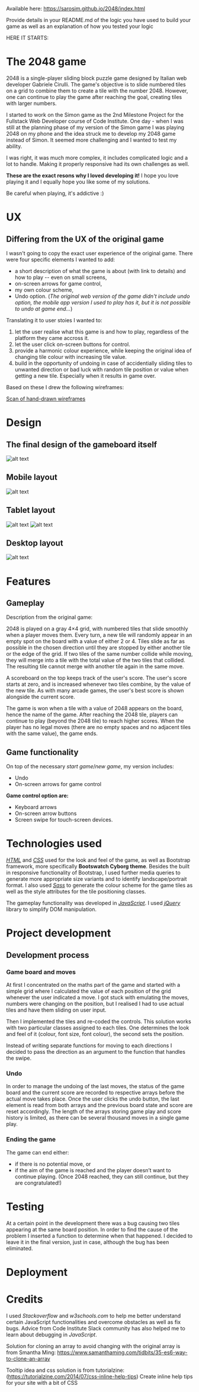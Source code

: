 
Available here: https://sarosim.github.io/2048/index.html

Provide details in your README.md of the logic you have used to build your game as well as an explanation of how you tested your logic


HERE IT STARTS:

# The 2048 game

2048 is a single-player sliding block puzzle game designed by Italian web developer Gabriele Cirulli. 
The game's objective is to slide numbered tiles on a grid to combine them to create a tile with the number 2048. 
However, one can continue to play the game after reaching the goal, creating tiles with larger numbers.

I started to work on the Simon game as the 2nd Milestone Project for the Fullstack Web Developer course of Code Institute. 
One day - when I was still at the planning phase of my version of the Simon game I was playing 2048 on my phone and the idea struck me
to develop my 2048 game instead of Simon. It seemed more challenging and I wanted to test my ability. 

I was right, it was much more complex, it includes complicated logic and a lot to handle. Making it properly responsive had its own challenges as well.

**These are the exact resons why I loved developing it!** I hope you love playing it and I equally hope you like some of my solutions. 

Be careful when playing, it's addictive :)

# UX

## Differing from the UX of the original game

I wasn't going to copy the exact user experience of the original game. There were four specific elements I wanted to add:
- a short description of what the game is about (with link to details) and how to play -- even on small screens,
- on-screen arrows for game control,
- my own colour scheme,
- Undo option. (_The original web version of the game didn't include undo option, the mobile app version I used to play has it, but it is not possible to undo at game end..._)

Translating it to user stoies I wanted to:

1. let the user realise what this game is and how to play, regardless of the platform they came accross it.
2. let the user click on-screen buttons for control.
3. provide a harmonic colour experience, while keeping the original idea of changing tile colour with increasing tile value.
4. build in the opportunity of undoing in case of accidentially sliding tiles to unwanted direction or bad luck with random tile position or value when getting a new tile. 
Especially when it results in game over.

Based on these I drew the following wireframes:

[Scan of hand-drawn wireframes](assets/documents/Scan20190723_06.pdf) 

# Design

## The final design of the gameboard itself

![alt text](https://github.com/Sarosim/2048/blob/master/assets/images/gameboard.png "game board")

## Mobile layout

![alt text](https://github.com/Sarosim/2048/blob/master/assets/images/preview_index.html_iPhone5_SE.png "Mobile layout")

## Tablet layout

![alt text](https://github.com/Sarosim/2048/blob/master/assets/images/preview_index.html_iPad_landscape.png "tablet portrait")
![alt text](https://github.com/Sarosim/2048/blob/master/assets/images/preview_index.html_iPad_portrait.png "tablet landscape")

## Desktop layout

![alt text](https://github.com/Sarosim/2048/blob/master/assets/images/desktop.png "laptop/desktop")

# Features

## Gameplay

Description from the original game:

2048 is played on a gray 4×4 grid, with numbered tiles that slide smoothly when a player moves them.
Every turn, a new tile will randomly appear in an empty spot on the board with a value of either 2 or 4.
Tiles slide as far as possible in the chosen direction until they are stopped by either another tile or the edge of the grid. 
If two tiles of the same number collide while moving, they will merge into a tile with the total value of the two tiles that collided. 
The resulting tile cannot merge with another tile again in the same move.

A scoreboard on the top keeps track of the user's score. 
The user's score starts at zero, and is increased whenever two tiles combine, by the value of the new tile. 
As with many arcade games, the user's best score is shown alongside the current score.

The game is won when a tile with a value of 2048 appears on the board, hence the name of the game. After reaching the 2048 tile, players can continue to play (beyond the 2048 tile) to reach higher scores.
When the player has no legal moves (there are no empty spaces and no adjacent tiles with the same value), the game ends.

## Game functionality

On top of the necessary *start game*/*new game*, my version includes:

- Undo 
- On-screen arrows for game control

**Game control option are:**
- Keyboard arrows 
- On-screen arrow buttons 
- Screen swipe for touch-screen devices. 

# Technologies used

[*HTML*](https://en.wikipedia.org/wiki/HTML5) and [*CSS*](https://en.wikipedia.org/wiki/Cascading_Style_Sheets) used for the look and feel of the game, as well as Bootstrap framework, more specifically  **Bootswatch Cyborg theme**. Besides the built in responsive functionality
of Bootstrap, I used further media queries to generate more appropriate size variants and to identify landscape/portrait format. 
I also used [*Sass*](https://en.wikipedia.org/wiki/Sass_(stylesheet_language)) to generate the colour scheme for the game tiles as well as the style attributes for the tile positioning classes.  

The gameplay functionality was developed in [*JavaScript*](https://www.javascript.com/). I used [*jQuery*](https://jquery.com/) library to simplify DOM manipulation.

# Project development

## Development process

### Game board and moves

At first I concentrated on the maths part of the game and started with a simple grid where I calculated the value of each position of the grid
whenever the user indicated a move. I got stuck with emulating the moves, numbers were changing on the position, but I realised I had 
to use actual tiles and have them sliding on user input. 

Then I implemented the tiles and re-coded the controls. This solution works with two particular classes assigned to each tiles. 
One determines the look and feel of it (colour, font size, font colour), the second sets the position. 

Instead of writing separate functions for moving to each directions I decided to pass the direction as an argument to the function
that handles the swipe. 

### Undo

In order to manage the undoing of the last moves, the status of the game board and the current score are recorded to respective arrays
before the actual move takes place. Once the user clicks the undo button, the last element is read from both arrays and the previous 
board state and score are reset accordingly. The length of the arrays storing game play and score history is limited, as there can be 
several thousand moves in a single game play. 

### Ending the game

The game can end either:
- if there is no potential move, or
- if the aim of the game is reached and the player doesn’t want to continue playing. 
(Once 2048 reached, they can still continue, but they are congratulated!)


## 


# Testing

At a certain point in the development there was a bug causing two tiles appearing at the same board position. In order to find the 
cause of the problem I inserted a function to determine when that happened. I decided to leave it in the final version, just in case, 
although the bug has been eliminated. 

# Deployment

# Credits

I used *Stackoverflow* and *w3schools.com* to help me better understand certain JavaScript functionalities and overcome obstacles as 
well as fix bugs.  Advice from Code Institute Slack community has also helped me to learn about debugging in *JavaScript*. 

Solution for cloning an array to avoid changing with the original array is from Smantha Ming: https://www.samanthaming.com/tidbits/35-es6-way-to-clone-an-array

Tooltip idea and css solution is from tutorialzine: (https://tutorialzine.com/2014/07/css-inline-help-tips) Create inline help tips for your site with a bit of CSS


